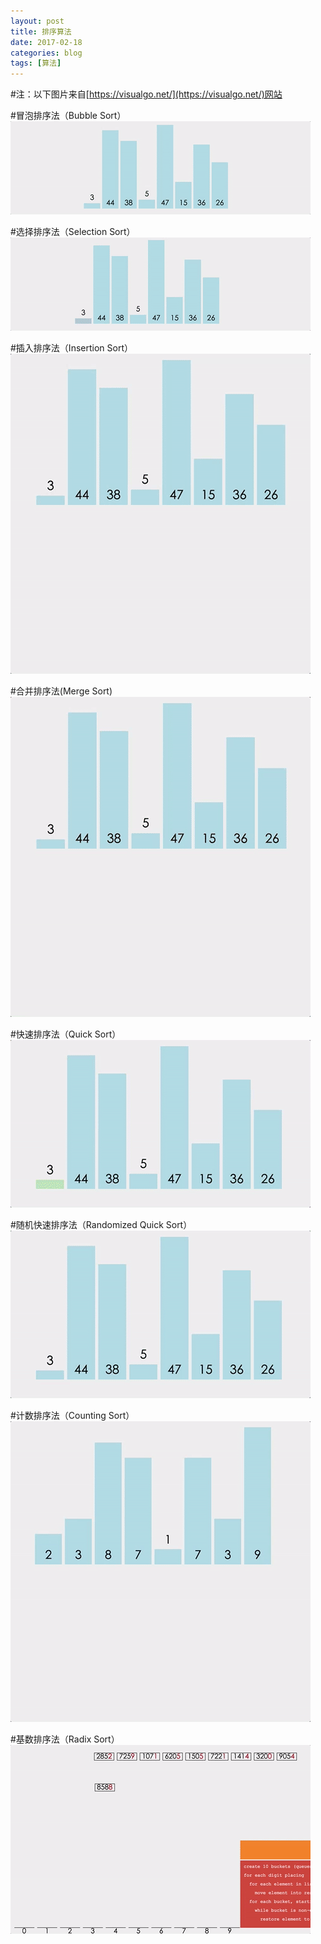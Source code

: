 ```yaml
---
layout: post
title: 排序算法
date: 2017-02-18
categories: blog
tags: [算法]
---
```


#注：以下图片来自[https://visualgo.net/](https://visualgo.net/)网站

#冒泡排序法（Bubble Sort）
![](https://raw.githubusercontent.com/AlbertLZG/AlbertLZG.github.io/master/blog_img/2017-02-16-%E6%8E%92%E5%BA%8F%E7%AE%97%E6%B3%95/Bubble-Sort.gif)

#选择排序法（Selection Sort）
![](https://raw.githubusercontent.com/AlbertLZG/AlbertLZG.github.io/master/blog_img/2017-02-16-%E6%8E%92%E5%BA%8F%E7%AE%97%E6%B3%95/Selection-Sort.gif)

#插入排序法（Insertion Sort）
![](https://raw.githubusercontent.com/AlbertLZG/AlbertLZG.github.io/master/blog_img/2017-02-16-%E6%8E%92%E5%BA%8F%E7%AE%97%E6%B3%95/Insertion-Sort.gif)

#合并排序法(Merge Sort)
![](https://raw.githubusercontent.com/AlbertLZG/AlbertLZG.github.io/master/blog_img/2017-02-16-%E6%8E%92%E5%BA%8F%E7%AE%97%E6%B3%95/Merge-Sort.gif)

#快速排序法（Quick Sort）
![](https://raw.githubusercontent.com/AlbertLZG/AlbertLZG.github.io/master/blog_img/2017-02-16-%E6%8E%92%E5%BA%8F%E7%AE%97%E6%B3%95/Quick-Sort.gif)

#随机快速排序法（Randomized Quick Sort）
![](https://raw.githubusercontent.com/AlbertLZG/AlbertLZG.github.io/master/blog_img/2017-02-16-%E6%8E%92%E5%BA%8F%E7%AE%97%E6%B3%95/Randomized-Quick-Sort.gif)

#计数排序法（Counting Sort）
![](https://raw.githubusercontent.com/AlbertLZG/AlbertLZG.github.io/master/blog_img/2017-02-16-%E6%8E%92%E5%BA%8F%E7%AE%97%E6%B3%95/Counting-Sort.gif)

#基数排序法（Radix Sort）
![](https://raw.githubusercontent.com/AlbertLZG/AlbertLZG.github.io/master/blog_img/2017-02-16-%E6%8E%92%E5%BA%8F%E7%AE%97%E6%B3%95/Radix-Sort.gif)











